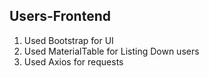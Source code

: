 ## Users-Frontend



1. Used Bootstrap for UI
2. Used MaterialTable for Listing Down users
3. Used Axios for requests

